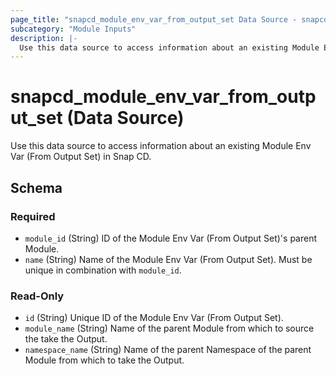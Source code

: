 ```yaml
---
page_title: "snapcd_module_env_var_from_output_set Data Source - snapcd"
subcategory: "Module Inputs"
description: |-
  Use this data source to access information about an existing Module Env Var (From Output Set) in Snap CD.
---
```


# snapcd_module_env_var_from_output_set (Data Source)

Use this data source to access information about an existing Module Env Var (From Output Set) in Snap CD.




<!-- schema generated by tfplugindocs -->
## Schema

### Required

- `module_id` (String) ID of the Module Env Var (From Output Set)'s parent Module.
- `name` (String) Name of the Module Env Var (From Output Set).  Must be unique in combination with `module_id`.

### Read-Only

- `id` (String) Unique ID of the Module Env Var (From Output Set).
- `module_name` (String) Name of the parent Module from which to source the take the Output.
- `namespace_name` (String) Name of the parent Namespace of the parent Module from which to take the Output.
